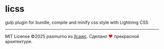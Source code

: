 # licss

gulp plugin for bundle, compile and minify css style with Lightning CSS

---

MIT License ©2025 pasmurno из [llcawc](https://github.com/llcawc). Сделано <span style="color:red;">❤</span> прекрасной архитектуре.
